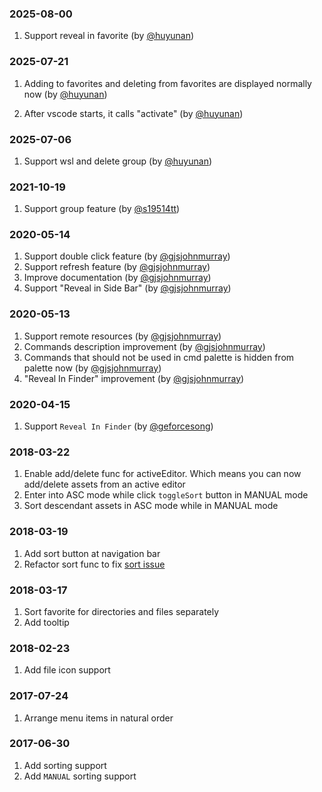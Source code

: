 <!--Check [Keep a Changelog](http://keepachangelog.com/) for recommendations on how to structure this file.-->
### 2025-08-00

1. Support reveal in favorite (by [@huyunan](https://github.com/huyunan/vscode-favourite))

### 2025-07-21
1. Adding to favorites and deleting from favorites are displayed normally now (by [@huyunan](https://github.com/huyunan/vscode-favourite))

2. After vscode starts, it calls "activate" (by [@huyunan](https://github.com/huyunan/vscode-favourite))

### 2025-07-06

1. Support wsl and delete group (by [@huyunan](https://github.com/huyunan/vscode-favourite))

### 2021-10-19

1. Support group feature (by [@s19514tt](https://github.com/s19514tt))

### 2020-05-14

1. Support double click feature (by [@gjsjohnmurray](https://github.com/gjsjohnmurray))
2. Support refresh feature (by [@gjsjohnmurray](https://github.com/gjsjohnmurray))
3. Improve documentation (by [@gjsjohnmurray](https://github.com/gjsjohnmurray))
4. Support "Reveal in Side Bar" (by [@gjsjohnmurray](https://github.com/gjsjohnmurray))

### 2020-05-13

1. Support remote resources (by [@gjsjohnmurray](https://github.com/gjsjohnmurray))
2. Commands description improvement (by [@gjsjohnmurray](https://github.com/gjsjohnmurray))
3. Commands that should not be used in cmd palette is hidden from palette now (by [@gjsjohnmurray](https://github.com/gjsjohnmurray))
4. "Reveal In Finder" improvement (by [@gjsjohnmurray](https://github.com/gjsjohnmurray))

### 2020-04-15

1. Support `Reveal In Finder` (by [@geforcesong](https://github.com/geforcesong))

### 2018-03-22

1. Enable add/delete func for activeEditor. Which means you can now add/delete assets from an active editor
2. Enter into ASC mode while click `toggleSort` button in MANUAL mode
3. Sort descendant assets in ASC mode while in MANUAL mode

### 2018-03-19

1. Add sort button at navigation bar
2. Refactor sort func to fix [sort issue](https://github.com/huyunan/vscode-favourite/issues/3#issuecomment-373995913)

### 2018-03-17

1. Sort favorite for directories and files separately
2. Add tooltip

### 2018-02-23

1. Add file icon support

### 2017-07-24

1. Arrange menu items in natural order

### 2017-06-30

1. Add sorting support
2. Add `MANUAL` sorting support
